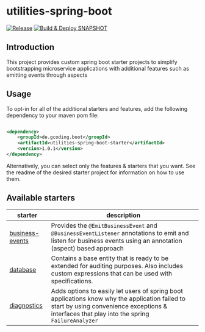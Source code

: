 # utilities-spring-boot

[![Release](https://github.com/gregor-rieble/utilities-spring-boot/actions/workflows/release.yml/badge.svg)](https://github.com/gregor-rieble/utilities-spring-boot/actions/workflows/release.yml)
[![Build & Deploy SNAPSHOT](https://github.com/gregor-rieble/utilities-spring-boot/actions/workflows/deploy-snapshot.yml/badge.svg)](https://github.com/gregor-rieble/utilities-spring-boot/actions/workflows/deploy-snapshot.yml)

## Introduction

This project provides custom spring boot starter projects to simplify bootstrapping microservice applications with
additional features such as emitting events through aspects

## Usage

To opt-in for all of the additional starters and features, add the following dependency to your maven pom file:

```xml

<dependency>
    <groupId>de.gcoding.boot</groupId>
    <artifactId>utilities-spring-boot-starter</artifactId>
    <version>1.0.1</version>
</dependency>
```

Alternatively, you can select only the features & starters that you want. See the readme of the desired
starter project for information on how to use them.

## Available starters

| starter                                        | description                                                                                                                                                                                    |
|------------------------------------------------|------------------------------------------------------------------------------------------------------------------------------------------------------------------------------------------------|
| [business-events](./business-events/README.md) | Provides the `@EmitBusinessEvent` and `@BusinessEventListener` annotations to emit and listen for business events using an annotation (aspect) based approach                                  |
| [database](./database/README.md)               | Contains a base entity that is ready to be extended for auditing purposes. Also includes custom expressions that can be used with specifications.                                              |
| [diagnostics](./diagnostics/README.md)         | Adds options to easily let users of spring boot applications know why the application failed to start by using convenience exceptions & interfaces that play into the spring `FailureAnalyzer` |
